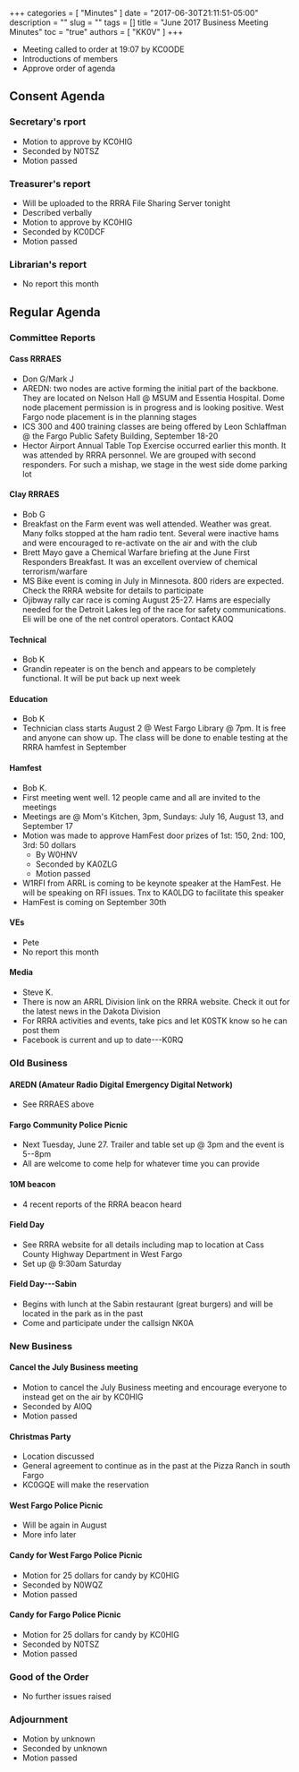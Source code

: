 +++
categories = [ "Minutes" ]
date = "2017-06-30T21:11:51-05:00"
description = ""
slug = ""
tags = []
title = "June 2017 Business Meeting Minutes"
toc = "true"
authors = [ "KK0V" ]
+++


* Meeting called to order at 19:07 by KC0ODE
* Introductions of members
* Approve order of agenda
<!--more-->
	
## Consent Agenda 

### Secretary's rport
* Motion to approve by KC0HIG
* Seconded by N0TSZ
* Motion passed

### Treasurer's report
* Will be uploaded to the RRRA File Sharing Server tonight
* Described verbally
* Motion to approve by KC0HIG
* Seconded by KC0DCF
* Motion passed

### Librarian's report
* No report this month

## Regular Agenda

### Committee Reports 

#### Cass RRRAES
* Don G/Mark J
* AREDN: two nodes are active forming the initial part of the backbone. They
are located on Nelson Hall @ MSUM and Essentia Hospital.  Dome node placement
permission is in progress and is looking positive.  West Fargo node placement
is in the planning stages
* ICS 300 and 400 training classes are being offered by Leon Schlaffman @ the
Fargo Public Safety Building, September 18-20
* Hector Airport Annual Table Top Exercise occurred earlier this month.  It
was attended by RRRA personnel.  We are grouped with second responders.  For
such a mishap, we stage in the west side dome parking lot

#### Clay RRRAES
* Bob G
* Breakfast on the Farm event was well attended.  Weather was great.  Many
folks stopped at the ham radio tent.  Several were inactive hams and were
encouraged to re-activate on the air and with the club
* Brett Mayo gave a Chemical Warfare briefing at the June First Responders
Breakfast.  It was an excellent overview of chemical terrorism/warfare
* MS Bike event is coming in July in Minnesota.  800 riders are expected.
Check the RRRA website for details to participate
* Ojibway rally car race is coming August 25-27.  Hams are especially needed
for the Detroit Lakes leg of the race for safety communications.  Eli will be
one of the net control operators.  Contact KA0Q

#### Technical
* Bob K
* Grandin repeater is on the bench and appears to be completely functional.
It will be put back up next week

#### Education
* Bob K
* Technician class starts August 2 @ West Fargo Library @ 7pm.  It is free
and anyone can show up.  The class will be done to enable testing at the RRRA
hamfest in September

#### Hamfest
* Bob K.
* First meeting went well.  12 people came and all are invited to the
meetings
* Meetings are @ Mom's Kitchen, 3pm, Sundays: July 16, August 13, and
September 17
* Motion was made to approve HamFest door prizes of 1st: 150, 2nd: 100, 3rd:
50 dollars
    * By W0HNV
    * Seconded by KA0ZLG
    * Motion passed
* W1RFI from ARRL is coming to be keynote speaker at the HamFest.  He will be
speaking on RFI issues.  Tnx to KA0LDG to facilitate this speaker
* HamFest is coming on September 30th

#### VEs
* Pete
* No report this month

#### Media
* Steve K.
* There is now an ARRL Division link on the RRRA website.  Check it out for
the latest news in the Dakota Division
* For RRRA activities and events, take pics and let K0STK know so he can post
them
* Facebook is current and up to date---K0RQ

### Old Business

#### AREDN (Amateur Radio Digital Emergency Digital Network)
* See RRRAES above

#### Fargo Community Police Picnic
* Next Tuesday, June 27.  Trailer and table set up @ 3pm and the event is 5--8pm
* All are welcome to come help for whatever time you can provide

#### 10M beacon
* 4 recent reports of the RRRA beacon heard

#### Field Day
* See RRRA website for all details including map to location at Cass County Highway Department in West Fargo
* Set up @ 9:30am Saturday

#### Field Day---Sabin
* Begins with lunch at the Sabin restaurant (great burgers) and will be located in the park as in the past
* Come and participate under the callsign NK0A

### New Business

#### Cancel the July Business meeting
* Motion to cancel the July Business meeting and encourage everyone to instead get on the air by KC0HIG
* Seconded by AI0Q
* Motion passed

#### Christmas Party
* Location discussed
* General agreement to continue as in the past at the Pizza Ranch in south Fargo
* KC0GQE will make the reservation

#### West Fargo Police Picnic
* Will be again in August
* More info later

#### Candy for West Fargo Police Picnic
* Motion for 25 dollars for candy by KC0HIG
* Seconded by N0WQZ
* Motion passed

#### Candy for Fargo Police Picnic
* Motion for 25 dollars for candy by KC0HIG
* Seconded by N0TSZ
* Motion passed

### Good of the Order
* No further issues raised

### Adjournment
* Motion by unknown
* Seconded by unknown
* Motion passed
